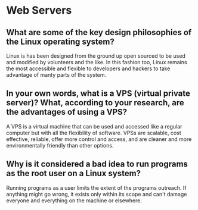 # Web Servers

## What are some of the key design philosophies of the Linux operating system?
Linux is has been designed from the ground up open sourced to be used and modified by volunteers and the like. In this fashion too, Linux remains the most accessible and flexible to developers and hackers to take advantage of manty parts of the system.

## In your own words, what is a VPS (virtual private server)? What, according to your research, are the advantages of using a VPS?
A VPS is a virtual machine that can be used and accessed like a regular computer but with all the flexibility of software. VPSs are scalable, cost effective, reliable, offer more control and access, and are cleaner and more environmentally friendly than other options. 

## Why is it considered a bad idea to run programs as the root user on a Linux system?
Running programs as a user limits the extent of the programs outreach. If anything might go wrong, it exists only within its scope and can't damage everyone and everything on the machine or elsewhere.